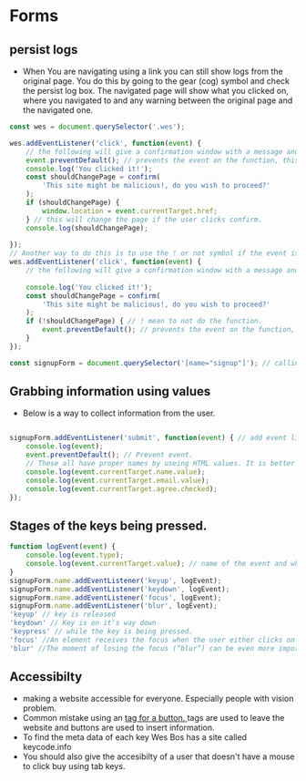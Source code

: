 # Forms

## persist logs
- When You are navigating using a link you can still show logs from the original page. You do this by going to the gear (cog) symbol and check the persist log box. The navigated page will show what you clicked on, where you navigated to and any warning between the original page and the navigated one.
```js
const wes = document.querySelector('.wes');

wes.addEventListener('click', function(event) {
    // the following will give a confirmation window with a message and requirement for user to confirm or cancel.
    event.preventDefault(); // prevents the event on the function, this case navigating link to the website
    console.log('You clicked it!');
    const shouldChangePage = confirm(
        'This site might be malicious!, do you wish to proceed?'
    );
    if (shouldChangePage) {
        window.location = event.currentTarget.href;
    } // this will change the page if the user clicks confirm.
    console.log(shouldChangePage);
    
});
// Another way to do this is to use the ! or not symbol if the event is prevented.
wes.addEventListener('click', function(event) {
    // the following will give a confirmation window with a message and requirement for user to confirm or cancel.
   
    console.log('You clicked it!');
    const shouldChangePage = confirm(
        'This site might be malicious!, do you wish to proceed?'
    );
    if (!shouldChangePage) { // ! mean to not do the function.
        event.preventDefault(); // prevents the event on the function, this case navigating link to the website
    }
});

const signupForm = document.querySelector('[name="signup"]'); // calling name='signup'

```
## Grabbing information using values
- Below is a way to collect information from the user. 
```js

signupForm.addEventListener('submit', function(event) { // add event listener to signupForm element
    console.log(event);
    event.preventDefault(); // Prevent event.
    // These all have proper names by useing HTML values. It is better to call the names instead of using .querySelector for grabbing certain form information.
    console.log(event.currentTarget.name.value);
    console.log(event.currentTarget.email.value);
    console.log(event.currentTarget.agree.checked);
});
```
## Stages of the keys being pressed. 
```js
function logEvent(event) {
    console.log(event.type); 
    console.log(event.currentTarget.value); // name of the event and what the user typed in. 
}
signupForm.name.addEventListener('keyup', logEvent);
signupForm.name.addEventListener('keydown', logEvent);
signupForm.name.addEventListener('focus', logEvent);
signupForm.name.addEventListener('blur', logEvent);
'keyup' // key is released
'keydown' // Key is on it's way down
'keypress' // while the key is being pressed.  
'focus' //An element receives the focus when the user either clicks on it or uses the Tab key on the keyboard.
'blur' //The moment of losing the focus (“blur”) can be even more important. That’s when a user clicks somewhere else or presses Tab to go to the next form field, or there are other means as well.
```

## Accessibilty
- making a website accessible for everyone. Especially people with vision problem.
- Common mistake using an <a href> tag for a button. <a> tags are used to leave the website and buttons are used to insert information.
- To find the meta data of each key Wes Bos has a site called keycode.info
- You should also give the accesibilty of a user that doesn't have a mouse to click buy using tab keys. 